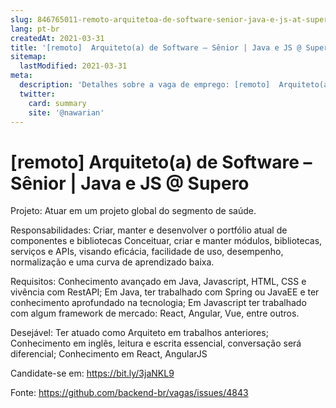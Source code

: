 ```yaml
---
slug: 846765011-remoto-arquitetoa-de-software-senior-java-e-js-at-supero
lang: pt-br
createdAt: 2021-03-31
title: '[remoto]  Arquiteto(a) de Software – Sênior | Java e JS @ Supero - Vaga de Emprego'
sitemap:
  lastModified: 2021-03-31
meta:
  description: 'Detalhes sobre a vaga de emprego: [remoto]  Arquiteto(a) de Software – Sênior | Java e JS @ Supero'
  twitter:
    card: summary
    site: '@nawarian'
---
```


# [remoto]  Arquiteto(a) de Software – Sênior | Java e JS @ Supero

Projeto: Atuar em um projeto global do segmento de saúde.

Responsabilidades:
Criar, manter e desenvolver o portfólio atual de componentes e bibliotecas
Conceituar, criar e manter módulos, bibliotecas, serviços e APIs, visando eficácia, facilidade de uso, desempenho, normalização e uma curva de aprendizado baixa.

Requisitos: 
Conhecimento avançado em Java, Javascript, HTML, CSS e vivência com RestAPI;
Em Java, ter trabalhado com Spring ou JavaEE e ter conhecimento aprofundado na tecnologia;
Em Javascript ter trabalhado com algum framework de mercado: React, Angular, Vue, entre outros.

Desejável:
Ter atuado como Arquiteto em trabalhos anteriores;
Conhecimento em inglês, leitura e escrita essencial, conversação será diferencial;
Conhecimento em React, AngularJS

Candidate-se em: https://bit.ly/3jaNKL9



Fonte: https://github.com/backend-br/vagas/issues/4843